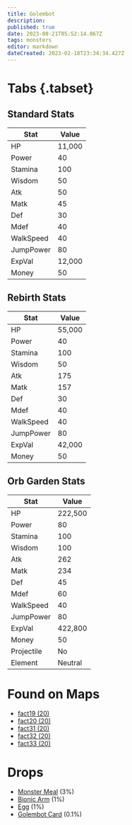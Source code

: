 ```yaml
---
title: Golembot
description: 
published: true
date: 2023-08-21T05:52:14.067Z
tags: monsters
editor: markdown
dateCreated: 2023-02-18T23:34:34.427Z
---
```


# Tabs {.tabset}

## Standard Stats

|Stat|Value|
|-|-|
|HP|11,000|
|Power|40|
|Stamina|100|
|Wisdom|50|
|Atk|50|
|Matk|45|
|Def|30|
|Mdef|40|
|WalkSpeed|40|
|JumpPower|80|
|ExpVal|12,000|
|Money|50|
## Rebirth Stats

|Stat|Value|
|-|-|
|HP|55,000|
|Power|40|
|Stamina|100|
|Wisdom|50|
|Atk|175|
|Matk|157|
|Def|30|
|Mdef|40|
|WalkSpeed|40|
|JumpPower|80|
|ExpVal|42,000|
|Money|50|
## Orb Garden Stats

|Stat|Value|
|-|-|
|HP|222,500|
|Power|80|
|Stamina|100|
|Wisdom|100|
|Atk|262|
|Matk|234|
|Def|45|
|Mdef|60|
|WalkSpeed|40|
|JumpPower|80|
|ExpVal|422,800|
|Money|50|
|Projectile|No|
|Element|Neutral|

# Found on Maps
 * [fact19 (20)](/maps/fact19)
 * [fact20 (20)](/maps/fact20)
 * [fact31 (20)](/maps/fact31)
 * [fact32 (20)](/maps/fact32)
 * [fact33 (20)](/maps/fact33)

# Drops
 * [Monster Meal](/items/monster-meal) (3%)
 * [Bionic Arm](/items/bionic-arm) (1%)
 * [Egg](/items/egg) (1%)
 * [Golembot Card](/items/golembot-card) (0.1%)
